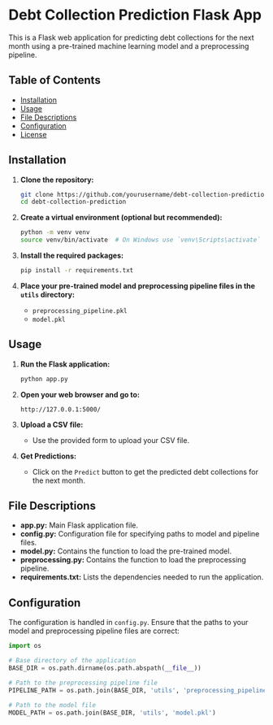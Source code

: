 # Debt Collection Prediction Flask App

This is a Flask web application for predicting debt collections for the next month using a pre-trained machine learning model and a preprocessing pipeline.

## Table of Contents

- [Installation](#installation)
- [Usage](#usage)
- [File Descriptions](#file-descriptions)
- [Configuration](#configuration)
- [License](#license)

## Installation

1. **Clone the repository:**
    ```bash
    git clone https://github.com/yourusername/debt-collection-prediction.git
    cd debt-collection-prediction
    ```

2. **Create a virtual environment (optional but recommended):**
    ```bash
    python -m venv venv
    source venv/bin/activate  # On Windows use `venv\Scripts\activate`
    ```

3. **Install the required packages:**
    ```bash
    pip install -r requirements.txt
    ```

4. **Place your pre-trained model and preprocessing pipeline files in the `utils` directory:**
    - `preprocessing_pipeline.pkl`
    - `model.pkl`

## Usage

1. **Run the Flask application:**
    ```bash
    python app.py
    ```

2. **Open your web browser and go to:**
    ```
    http://127.0.0.1:5000/
    ```

3. **Upload a CSV file:**
    - Use the provided form to upload your CSV file.

4. **Get Predictions:**
    - Click on the `Predict` button to get the predicted debt collections for the next month.

## File Descriptions

- **app.py:** Main Flask application file.
- **config.py:** Configuration file for specifying paths to model and pipeline files.
- **model.py:** Contains the function to load the pre-trained model.
- **preprocessing.py:** Contains the function to load the preprocessing pipeline.
- **requirements.txt:** Lists the dependencies needed to run the application.

## Configuration

The configuration is handled in `config.py`. Ensure that the paths to your model and preprocessing pipeline files are correct:

```python
import os

# Base directory of the application
BASE_DIR = os.path.dirname(os.path.abspath(__file__))

# Path to the preprocessing pipeline file
PIPELINE_PATH = os.path.join(BASE_DIR, 'utils', 'preprocessing_pipeline.pkl')

# Path to the model file
MODEL_PATH = os.path.join(BASE_DIR, 'utils', 'model.pkl')
